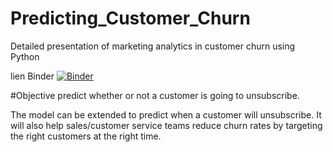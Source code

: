 # Predicting_Customer_Churn
Detailed presentation of marketing analytics in customer churn using Python 

lien Binder 
[![Binder](https://mybinder.org/badge_logo.svg)](https://mybinder.org/v2/gh/rihab970/Predicting_Customer_Churn/main?labpath=presentation.ipynb)

#Objective 
predict whether or not a customer is going to unsubscribe.

The model can be extended to predict when a customer will unsubscribe.
It will also help sales/customer service teams reduce churn rates by targeting the right customers at the right time.
